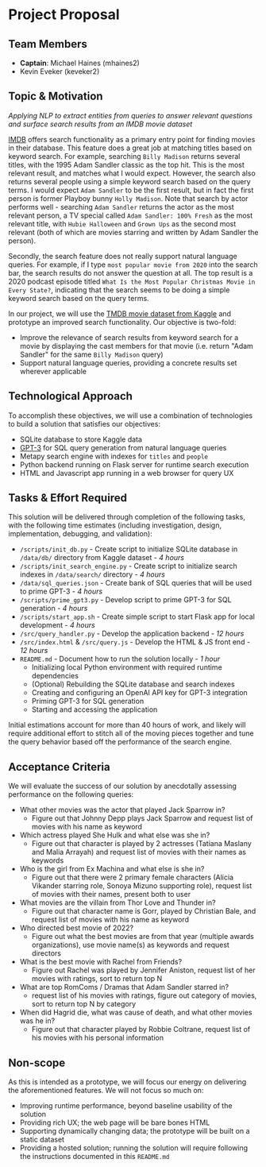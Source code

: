 
# Project Proposal

## Team Members

* **Captain**: Michael Haines (mhaines2)
* Kevin Eveker (keveker2)

## Topic & Motivation

*Applying NLP to extract entities from queries to answer relevant questions and surface search results from an IMDB movie dataset*

[IMDB](https://imdb.com) offers search functionality as a primary entry point for finding movies in their database.  This feature does a great job at matching titles based on keyword search. For example, searching `Billy Madison` returns several titles, with the 1995 Adam Sandler classic as the top hit. This is the most relevant result, and matches what I would expect. However, the search also returns several people using a simple keyword search based on the query terms. I would expect `Adam Sandler` to be the first result, but in fact the first person is former Playboy bunny `Holly Madison`. Note that search by actor performs well - searching `Adam Sandler` returns the actor as the most relevant person, a TV special called `Adam Sandler: 100% Fresh` as the most relevant title, with `Hubie Halloween` and `Grown Ups` as the second most relevant (both of which are movies starring and written by Adam Sandler the person).

Secondly, the search feature does not really support natural language queries. For example, if I type `most popular movie from 2020` into the search bar, the search results do not answer the question at all. The top result is a 2020 podcast episode titled `What Is the Most Popular Christmas Movie in Every State?`, indicating that the search seems to be doing a simple keyword search based on the query terms.

In our project, we will use the [TMDB movie dataset from Kaggle](https://www.kaggle.com/datasets/tmdb/tmdb-movie-metadata) and prototype an improved search functionality. Our objective is two-fold:

* Improve the relevance of search results from keyword search for a movie by displaying the cast members for that movie (i.e. return "Adam Sandler" for the same `Billy Madison` query)
* Support natural language queries, providing a concrete results set wherever applicable

## Technological Approach

To accomplish these objectives, we will use a combination of technologies to build a solution that satisfies our objectives:

* SQLite database to store Kaggle data
* [GPT-3](https://openai.com/api/) for SQL query generation from natural language queries
* Metapy search engine with indexes for `titles` and `people`
* Python backend running on Flask server for runtime search execution
* HTML and Javascript app running in a web browser for query UX

## Tasks & Effort Required

This solution will be delivered through completion of the following tasks, with the following time estimates (including investigation, design, implementation, debugging, and validation):

* `/scripts/init_db.py` - Create script to initialize SQLite database in `/data/db/` directory from Kaggle dataset - *4 hours*
* `/scripts/init_search_engine.py` - Create script to initialize search indexes in `/data/search/` directory - *4 hours*
* `/data/sql_queries.json` - Create bank of SQL queries that will be used to prime GPT-3 - *4 hours*
* `/scripts/prime_gpt3.py` - Develop script to prime GPT-3 for SQL generation - *4 hours*
* `/scripts/start_app.sh` - Create simple script to start Flask app for local development - *4 hours*
* `/src/query_handler.py` - Develop the application backend - *12 hours*
* `/src/index.html` & `/src/query.js` - Develop the HTML & JS front end - *12 hours*
* `README.md` - Document how to run the solution locally - *1 hour*
    * Initializing local Python environment with required runtime dependencies
    * (Optional) Rebuilding the SQLite database and search indexes
    * Creating and configuring an OpenAI API key for GPT-3 integration
    * Priming GPT-3 for SQL generation
    * Starting and accessing the application

Initial estimations account for more than 40 hours of work, and likely will require additional effort to stitch all of the moving pieces together and tune the query behavior based off the performance of the search engine.

## Acceptance Criteria

We will evaluate the success of our solution by anecdotally assessing performance on the following queries:

* What other movies was the actor that played Jack Sparrow in?
    * Figure out that Johnny Depp plays Jack Sparrow and request list of movies with his name as keyword
* Which actress played She Hulk and what else was she in?
    * Figure out that character is played by 2 actresses (Tatiana Maslany and Malia Arrayah) and request list of movies with their names as keywords
* Who is the girl from Ex Machina and what else is she in?
    * Figure out that there were 2 primary female characters (Alicia Vikander starring role, Sonoya Mizuno supporting role), request list of movies with their names, present both to user
* What movies are the villain from Thor Love and Thunder in?
    * Figure out that character name is Gorr, played by Christian Bale, and request list of movies with his name as keyword
* Who directed best movie of 2022?
    * Figure out what the best movies are from that year (multiple awards organizations), use movie name(s) as keywords and request directors
* What is the best movie with Rachel from Friends?
    * Figure out Rachel was played by Jennifer Aniston, request list of her movies with ratings, sort to return top N
* What are top RomComs / Dramas that Adam Sandler starred in?
    * request list of his movies with ratings, figure out category of movies, sort to return top N by category
* When did Hagrid die, what was cause of death, and what other movies was he in?
    * Figure out that character played by Robbie Coltrane, request list of his movies with his personal information



## Non-scope

As this is intended as a prototype, we will focus our energy on delivering the aforementioned features. We will not focus so much on:

* Improving runtime performance, beyond baseline usability of the solution
* Providing rich UX; the web page will be bare bones HTML
* Supporting dynamically changing data; the prototype will be built on a static dataset
* Providing a hosted solution; running the solution will require following the instructions documented in this `README.md`
